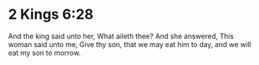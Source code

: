 # 2 Kings 6:28

And the king said unto her, What aileth thee? And she answered, This woman said unto me, Give thy son, that we may eat him to day, and we will eat my son to morrow.